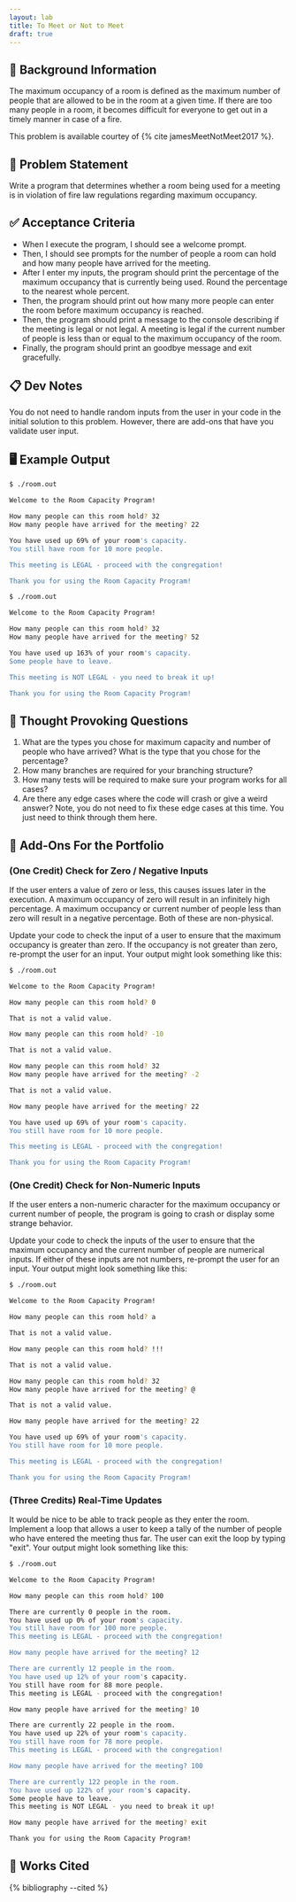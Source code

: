 ```yaml
---
layout: lab
title: To Meet or Not to Meet
draft: true
---
```


## 🔖 Background Information

The maximum occupancy of a room is defined as the maximum number of people that are allowed to be in the room at a given time. If there are too many people in a room, it becomes difficult for everyone to get out in a timely manner in case of a fire.

This problem is available courtey of {% cite jamesMeetNotMeet2017 %}.

## 🎯 Problem Statement

Write a program that determines whether a room being used for a meeting is in violation of fire law regulations regarding maximum occupancy.

## ✅ Acceptance Criteria

* When I execute the program, I should see a welcome prompt.
* Then, I should see prompts for the number of people a room can hold and how many people have arrived for the meeting.
* After I enter my inputs, the program should print the percentage of the maximum occupancy that is currently being used. Round the percentage to the nearest whole percent.
* Then, the program should print out how many more people can enter the room before maximum occupancy is reached.
* Then, the program should print a message to the console describing if the meeting is legal or not legal. A meeting is legal if the current number of people is less than or equal to the maximum occupancy of the room.
* Finally, the program should print an goodbye message and exit gracefully.

## 📋 Dev Notes

You do not need to handle random inputs from the user in your code in the initial solution to this problem. However, there are add-ons that have you validate user input.

## 🖥️ Example Output

```bash
$ ./room.out

Welcome to the Room Capacity Program!

How many people can this room hold? 32
How many people have arrived for the meeting? 22

You have used up 69% of your room's capacity.
You still have room for 10 more people.

This meeting is LEGAL - proceed with the congregation!

Thank you for using the Room Capacity Program!
```

```bash
$ ./room.out

Welcome to the Room Capacity Program!

How many people can this room hold? 32
How many people have arrived for the meeting? 52

You have used up 163% of your room's capacity.
Some people have to leave.

This meeting is NOT LEGAL - you need to break it up!

Thank you for using the Room Capacity Program!
```

## 📝 Thought Provoking Questions

1. What are the types you chose for maximum capacity and number of people who have arrived? What is the type that you chose for the percentage?
2. How many branches are required for your branching structure?
3. How many tests will be required to make sure your program works for all cases?
4. Are there any edge cases where the code will crash or give a weird answer? Note, you do not need to fix these edge cases at this time. You just need to think through them here.

## 💼 Add-Ons For the Portfolio

### (One Credit) Check for Zero / Negative Inputs

If the user enters a value of zero or less, this causes issues later in the execution. A maximum occupancy of zero will result in an infinitely high percentage. A maximum occupancy or current number of people less than zero will result in a negative percentage. Both of these are non-physical.

Update your code to check the input of a user to ensure that the maximum occupancy is greater than zero. If the occupancy is not greater than zero, re-prompt the user for an input. Your output might look something like this:

```bash
$ ./room.out

Welcome to the Room Capacity Program!

How many people can this room hold? 0

That is not a valid value.

How many people can this room hold? -10

That is not a valid value.

How many people can this room hold? 32
How many people have arrived for the meeting? -2

That is not a valid value.

How many people have arrived for the meeting? 22

You have used up 69% of your room's capacity.
You still have room for 10 more people.

This meeting is LEGAL - proceed with the congregation!

Thank you for using the Room Capacity Program!
```

### (One Credit) Check for Non-Numeric Inputs

If the user enters a non-numeric character for the maximum occupancy or current number of people, the program is going to crash or display some strange behavior.

Update your code to check the inputs of the user to ensure that the maximum occupancy and the current number of people are numerical inputs. If either of these inputs are not numbers, re-prompt the user for an input. Your output might look something like this:

```bash
$ ./room.out

Welcome to the Room Capacity Program!

How many people can this room hold? a

That is not a valid value.

How many people can this room hold? !!!

That is not a valid value.

How many people can this room hold? 32
How many people have arrived for the meeting? @

That is not a valid value.

How many people have arrived for the meeting? 22

You have used up 69% of your room's capacity.
You still have room for 10 more people.

This meeting is LEGAL - proceed with the congregation!

Thank you for using the Room Capacity Program!
```

### (Three Credits) Real-Time Updates

It would be nice to be able to track people as they enter the room. Implement a loop that allows a user to keep a tally of the number of people who have entered the meeting thus far. The user can exit the loop by typing "exit". Your output might look something like this:

```bash
$ ./room.out

Welcome to the Room Capacity Program!

How many people can this room hold? 100

There are currently 0 people in the room.
You have used up 0% of your room's capacity.
You still have room for 100 more people.
This meeting is LEGAL - proceed with the congregation!

How many people have arrived for the meeting? 12

There are currently 12 people in the room.
You have used up 12% of your room's capacity.
You still have room for 88 more people.
This meeting is LEGAL - proceed with the congregation!

How many people have arrived for the meeting? 10

There are currently 22 people in the room.
You have used up 22% of your room's capacity.
You still have room for 78 more people.
This meeting is LEGAL - proceed with the congregation!

How many people have arrived for the meeting? 100

There are currently 122 people in the room.
You have used up 122% of your room's capacity.
Some people have to leave.
This meeting is NOT LEGAL - you need to break it up!

How many people have arrived for the meeting? exit

Thank you for using the Room Capacity Program!
```

## 📘 Works Cited

{% bibliography --cited %}
